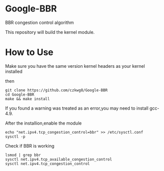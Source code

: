 # Google-BBR
BBR congestion control algorithm

This repository will build the kernel module.

# How to Use
Make sure you have the same version kernel headers as your kernel installed 

then

    git clone https://github.com/czkwg8/Google-BBR
    cd Google-BBR
    make && make install

If you found a warning was treated as an error,you may need to install gcc-4.9.

After the installion,enable the module

    echo "net.ipv4.tcp_congestion_control=bbr" >> /etc/sysctl.conf
    sysctl -p

Check if BBR is working

    lsmod | grep bbr
    sysctl net.ipv4.tcp_available_congestion_control
    sysctl net.ipv4.tcp_congestion_control